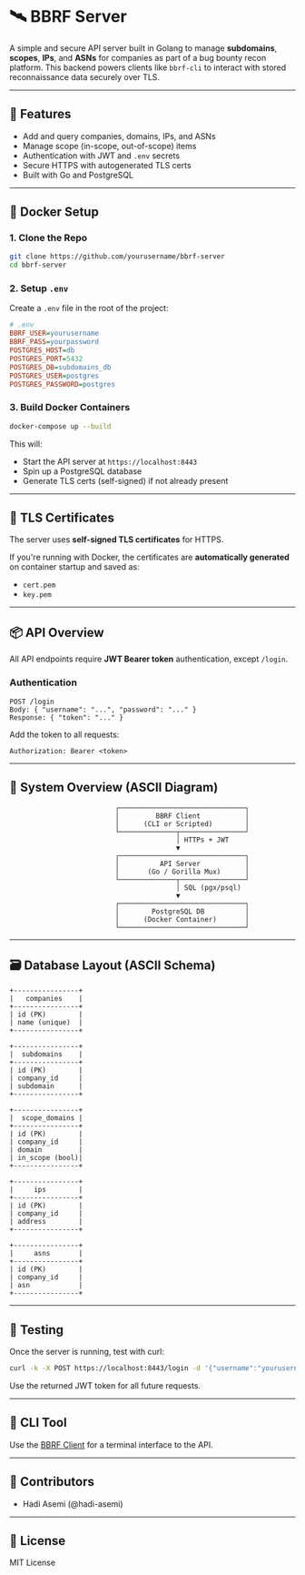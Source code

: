 # 🛰️ BBRF Server

A simple and secure API server built in Golang to manage **subdomains**, **scopes**, **IPs**, and **ASNs** for companies as part of a bug bounty recon platform. This backend powers clients like `bbrf-cli` to interact with stored reconnaissance data securely over TLS.

---

## 🚀 Features

- Add and query companies, domains, IPs, and ASNs
- Manage scope (in-scope, out-of-scope) items
- Authentication with JWT and `.env` secrets
- Secure HTTPS with autogenerated TLS certs
- Built with Go and PostgreSQL

---

## 🐳 Docker Setup

### 1. Clone the Repo

```bash
git clone https://github.com/yourusername/bbrf-server
cd bbrf-server
````

### 2. Setup `.env`

Create a `.env` file in the root of the project:

```ini
# .env
BBRF_USER=yourusername
BBRF_PASS=yourpassword
POSTGRES_HOST=db
POSTGRES_PORT=5432
POSTGRES_DB=subdomains_db
POSTGRES_USER=postgres
POSTGRES_PASSWORD=postgres
```

### 3. Build Docker Containers

```bash
docker-compose up --build
```

This will:

* Start the API server at `https://localhost:8443`
* Spin up a PostgreSQL database
* Generate TLS certs (self-signed) if not already present

---


## 🔐 TLS Certificates

The server uses **self-signed TLS certificates** for HTTPS.

If you're running with Docker, the certificates are **automatically generated** on container startup and saved as:

- `cert.pem`
- `key.pem`

---

## 📦 API Overview

All API endpoints require **JWT Bearer token** authentication, except `/login`.

### Authentication

```http
POST /login
Body: { "username": "...", "password": "..." }
Response: { "token": "..." }
```

Add the token to all requests:

```
Authorization: Bearer <token>
```

---

## 🧠 System Overview (ASCII Diagram)

```text
                          ┌───────────────────────────────┐
                          │         BBRF Client           │
                          │      (CLI or Scripted)        │
                          └──────────────┬────────────────┘
                                         │ HTTPs + JWT
                                         ▼
                          ┌───────────────────────────────┐
                          │          API Server           │
                          │       (Go / Gorilla Mux)      │
                          └──────────────┬────────────────┘
                                         │ SQL (pgx/psql)
                                         ▼
                          ┌───────────────────────────────┐
                          │        PostgreSQL DB          │
                          │      (Docker Container)       │
                          └───────────────────────────────┘
```

---

## 🗃️ Database Layout (ASCII Schema)

```text
+----------------+
|   companies    |
+----------------+
| id (PK)        |
| name (unique)  |
+----------------+

+----------------+
|  subdomains    |
+----------------+
| id (PK)        |
| company_id     |
| subdomain      |
+----------------+

+----------------+
|  scope_domains |
+----------------+
| id (PK)        |
| company_id     |
| domain         |
| in_scope (bool)|
+----------------+

+----------------+
|     ips        |
+----------------+
| id (PK)        |
| company_id     |
| address        |
+----------------+

+----------------+
|     asns       |
+----------------+
| id (PK)        |
| company_id     |
| asn            |
+----------------+
```

---

## 🧪 Testing

Once the server is running, test with curl:

```bash
curl -k -X POST https://localhost:8443/login -d '{"username":"yourusername","password":"yourpassword"}' -H "Content-Type: application/json"
```

Use the returned JWT token for all future requests.

---

## 🔧 CLI Tool

Use the [BBRF Client](https://github.com/yourusername/bbrf-cli) for a terminal interface to the API.

---

## 👥 Contributors

* Hadi Asemi (@hadi-asemi)

---

## 📜 License

MIT License



